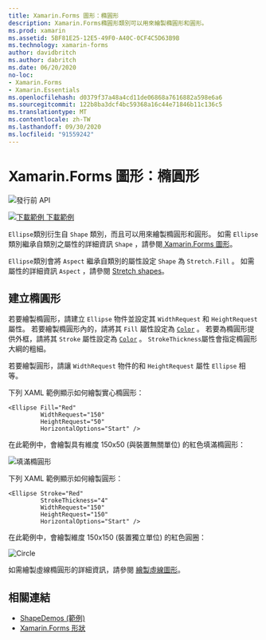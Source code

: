 ```yaml
---
title: Xamarin.Forms 圖形：橢圓形
description: Xamarin.Forms橢圓形類別可以用來繪製橢圓形和圓形。
ms.prod: xamarin
ms.assetid: 5BF81E25-12E5-49F0-A40C-0CF4C5D63B9B
ms.technology: xamarin-forms
author: davidbritch
ms.author: dabritch
ms.date: 06/20/2020
no-loc:
- Xamarin.Forms
- Xamarin.Essentials
ms.openlocfilehash: d0379f37a48a4cd11de06868a7616882a598e6a6
ms.sourcegitcommit: 122b8ba3dcf4bc59368a16c44e71846b11c136c5
ms.translationtype: MT
ms.contentlocale: zh-TW
ms.lasthandoff: 09/30/2020
ms.locfileid: "91559242"
---
```

# <a name="no-locxamarinforms-shapes-ellipse"></a>Xamarin.Forms 圖形：橢圓形

![發行前 API](~/media/shared/preview.png)

[![下載範例](~/media/shared/download.png) 下載範例](https://docs.microsoft.com/samples/xamarin/xamarin-forms-samples/userinterface-shapesdemos/)

`Ellipse`類別衍生自 `Shape` 類別，而且可以用來繪製橢圓形和圓形。 如需 `Ellipse` 類別繼承自類別之屬性的詳細資訊 `Shape` ，請參閱[ Xamarin.Forms 圖形](index.md)。

`Ellipse`類別會將 `Aspect` 繼承自類別的屬性設定 `Shape` 為 `Stretch.Fill` 。 如需屬性的詳細資訊 `Aspect` ，請參閱 [Stretch shapes](index.md#stretch-shapes)。

## <a name="create-an-ellipse"></a>建立橢圓形

若要繪製橢圓形，請建立 `Ellipse` 物件並設定其 `WidthRequest` 和 `HeightRequest` 屬性。 若要繪製橢圓形內的，請將其 `Fill` 屬性設定為 [`Color`](xref:Xamarin.Forms.Color) 。 若要為橢圓形提供外框，請將其 `Stroke` 屬性設定為 [`Color`](xref:Xamarin.Forms.Color) 。 `StrokeThickness`屬性會指定橢圓形大綱的粗細。

若要繪製圓形，請讓 `WidthRequest` 物件的和 `HeightRequest` 屬性 `Ellipse` 相等。

下列 XAML 範例顯示如何繪製實心橢圓形：

```xaml
<Ellipse Fill="Red"
         WidthRequest="150"
         HeightRequest="50"
         HorizontalOptions="Start" />
```

在此範例中，會繪製具有維度 150x50 (與裝置無關單位) 的紅色填滿橢圓形：

![填滿橢圓形](ellipse-images/filled.png "填滿橢圓形")

下列 XAML 範例顯示如何繪製圓形：

```xaml
<Ellipse Stroke="Red"
         StrokeThickness="4"
         WidthRequest="150"
         HeightRequest="150"
         HorizontalOptions="Start" />
```

在此範例中，會繪製維度 150x150 (裝置獨立單位) 的紅色圓圈：

![Circle](ellipse-images/circle.png "Circle")

如需繪製虛線橢圓形的詳細資訊，請參閱 [繪製虛線圖形](index.md#draw-dashed-shapes)。

## <a name="related-links"></a>相關連結

- [ShapeDemos (範例) ](/samples/xamarin/xamarin-forms-samples/userinterface-shapesdemos/)
- [Xamarin.Forms 形狀](index.md)